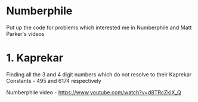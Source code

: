 # Numberphile
Put up the code for problems which interested me in Numberphile and Matt Parker's videos

# 1. Kaprekar

Finding all the 3 and 4 digit numbers which do not resolve to their Kaprekar Constants - 495 and 6174 respectively 

Numberphile video - https://www.youtube.com/watch?v=d8TRcZklX_Q
